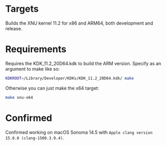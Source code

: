 # Targets

Builds the XNU kernel 11.2 for x86 and ARM64, both development and release. 

# Requirements

Requires the KDK_11.2_20D64.kdk to build the ARM version. Specify as an argument to make like so:

```sh
KDKROOT=/Library/Developer/KDKs/KDK_11.2_20D64.kdk/ make
```

Otherwise you can just make the x64 target:

```sh
make xnu-x64
```

# Confirmed

Confirmed working on macOS Sonoma 14.5 with `Apple clang version 15.0.0 (clang-1500.3.9.4)`.
